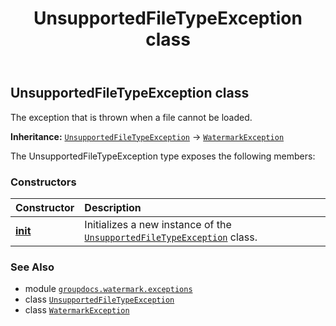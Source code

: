 ﻿---
title: UnsupportedFileTypeException class
second_title: GroupDocs.Watermark for Python via .NET API References
description: 
type: docs
url: /python-net/groupdocs.watermark.exceptions/unsupportedfiletypeexception/
is_root: false
weight: 110
---

## UnsupportedFileTypeException class

The exception that is thrown when a file cannot be loaded.



**Inheritance:** [`UnsupportedFileTypeException`](/watermark/python-net/groupdocs.watermark.exceptions/unsupportedfiletypeexception) → 
[`WatermarkException`](/watermark/python-net/groupdocs.watermark.exceptions/watermarkexception)



The UnsupportedFileTypeException type exposes the following members:

### Constructors
| Constructor | Description |
| :- | :- |
| [__init__](/watermark/python-net/groupdocs.watermark.exceptions/unsupportedfiletypeexception/__init__/#) | Initializes a new instance of the [`UnsupportedFileTypeException`](/watermark/python-net/groupdocs.watermark.exceptions/unsupportedfiletypeexception) class. |



### See Also
* module [`groupdocs.watermark.exceptions`](..)
* class [`UnsupportedFileTypeException`](/watermark/python-net/groupdocs.watermark.exceptions/unsupportedfiletypeexception)
* class [`WatermarkException`](/watermark/python-net/groupdocs.watermark.exceptions/watermarkexception)
